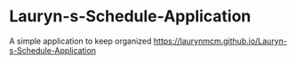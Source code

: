 # Lauryn-s-Schedule-Application
A simple application to keep organized
https://laurynmcm.github.io/Lauryn-s-Schedule-Application